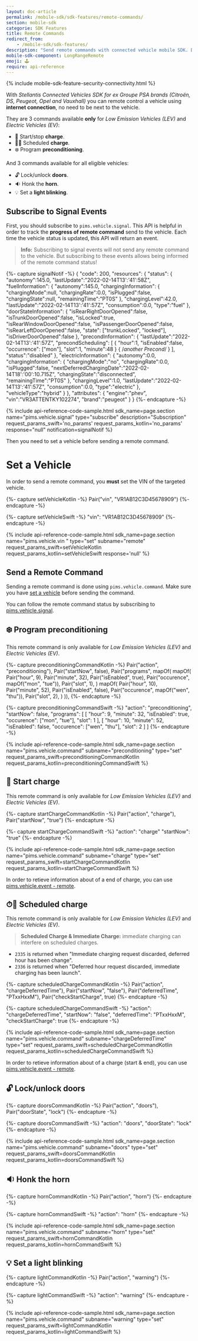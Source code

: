 ```yaml
---
layout: doc-article
permalink: /mobile-sdk/sdk-features/remote-commands/
section: mobile-sdk
categorie: SDK Features
title: Remote Commands
redirect_from:
    - /mobile-sdk/sdk-features/
description: "Send remote commands with connected vehicle mobile SDK. Doors, preconditionning, charge, lights blink, horn."
mobile-sdk-component: LongRangeRemote
emoji: 🕹
require: api-reference
---
```


{% include mobile-sdk-feature-security-connectivity.html %}

With *Stellantis Connected Vehicles SDK for ex Groupe PSA brands (Citroën, DS, Peugeot, Opel and Vauxhall)* you can remote control a vehicle using **internet connection**, no need to be next to the vehicle.

They are 3 commands available **only** for *Low Emission Vehicles (LEV)* and *Electric Vehicles (EV)*:
- 🔌 Start/stop **charge**.
- 🔌⏰ Scheduled **charge**.
- ❄️ Program **preconditioning**.

And 3 commands available for all eligible vehicles:
- 🔓 Lock/unlock **doors**.
- 🔉 Honk the **horn**.
- 💡 Set a **light blinking**.

## Subscribe to Signal Events

First, you should subscribe to `pims.vehicle.signal`. This API is helpful in order to track the **progress of remote command** send to the vehicle. Each time the vehicle status is updated, this API will return an event.

> **Info:** Subscribing to signal events will not send any remote command to the vehicle. But subscribing to these events allows being informed of the remote command status!


{%- capture signalNotif -%}
{
    "code": 200,
    "resources": {
      "status": {
        "autonomy":145.0, "lastUpdate":"2022-02-14T13':'41':58Z",
        "fuelInformation": {
          "autonomy":145.0,
          "chargingInformation": {
            "chargingMode":null, "chargingRate":0.0, "isPlugged":false,
            "chargingState":null, "remainingTime":"PT0S"
          },
          "chargingLevel":42.0, "lastUpdate":"2022-02-14T13':'41':57Z",
          "consumption":0.0, "type":"fuel"
        },
        "doorStateInformation": {
          "isRearRightDoorOpened":false, "isTrunkDoorOpened":false, "isLocked":true,
          "isRearWindowDoorOpened":false, "isPassengerDoorOpened":false,
          "isRearLeftDoorOpened":false, "state": ["trunkLocked", "locked"],
          "isDriverDoorOpened":false
        },
        "precondInformation": {
          "lastUpdate":"2022-02-14T13':'41':57Z",
          "precondScheduling": [
            { "hour":1, "isEnabled":false,
              "occurrence": ["mon"], "slot":1, "minute":48 }
            { /*another Precond*/ } 
          ],
          "status":"disabled"
        },
        "electricInformation": {
          "autonomy":0.0,
          "chargingInformation": {
            "chargingMode":"no", "chargingRate":0.0, "isPlugged":false,
            "nextDeferredChargingDate":"2022-02-14T18':'00':10.715Z",
            "chargingState":"disconnected", "remainingTime":"PT0S"
          },
          "chargingLevel":1.0, "lastUpdate":"2022-02-14T13':'41':57Z",
          "consumption":0.0, "type":"electric"
        },
        "vehicleType":"hybrid"
      }
    },
    "attributes": {
      "engine":"phev", "vin":"VR3ATTENTKY102274", "brand":"peugeot"
    }
  }
{%- endcapture -%}

{% include api-reference-code-sample.html
sdk_name=page.section
  name="pims.vehicle.signal"
  type="subscribe"
  description="Subscription"
  request_params_swift='no_params'
  request_params_kotlin='no_params'
  response="null"
  notification=signalNotif
%}

Then you need to set a vehicle before sending a remote command.

# Set a Vehicle

In order to send a remote command, you **must** set the VIN of the targeted vehicle.

{%- capture setVehicleKotlin -%}
  Pair("vin", "VR1AB12C3D45678909")
{%- endcapture -%}

{%- capture setVehicleSwift -%}
  "vin": "VR1AB12C3D45678909"
{%- endcapture -%}

{% include api-reference-code-sample.html
sdk_name=page.section
  name="pims.vehicle.vin "
  type="set"
  subname="remote"
  request_params_swift=setVehicleKotlin
  request_params_kotlin=setVehicleSwift
  response='null'
%}

## Send a Remote Command

Sending a remote command is done using `pims.vehicle.command`. Make sure you have [set a vehicle](#set-a-vehicle) before sending the command.

You can follow the remote command status by subscribing to [pims.vehicle.signal](#subscribe-to-signal-events).

## ❄️ Program preconditioning

This remote command is only available for *Low Emission Vehicles (LEV)* and *Electric Vehicles (EV)*.

{%- capture preconditioningCommandKotlin -%}
  Pair("action", "preconditioning"),
  Pair("startNow", false),
  Pair("programs", mapOf(
    mapOf(
      Pair("hour", 9),
      Pair("minute", 32),
      Pair("isEnabled", true),
      Pair("occurence", mapOf("mon", "tue")),
      Pair("slot", 1),
    )
    mapOf(
      Pair("hour", 10),
      Pair("minute", 52),
      Pair("isEnabled", false),
      Pair("occurence", mapOf("wen", "thu")),
      Pair("slot", 2),
    )
  )),
{%- endcapture -%}

{%- capture preconditioningCommandSwift -%}
  "action": "preconditioning",
  "startNow": false,
  "programs": [
    [
      "hour": 9,
      "minute": 32,
      "isEnabled": true,
      "occurence": ["mon", "tue"],
      "slot": 1
    ],
    [
      "hour": 10,
      "minute": 52,
      "isEnabled": false,
      "occurence": ["wen", "thu"],
      "slot": 2
    ]
  ]
{%- endcapture -%}

{% include api-reference-code-sample.html
sdk_name=page.section
  name="pims.vehicle.command"
  subname="preconditioning"
  type="set"
  request_params_swift=preconditioningCommandKotlin
  request_params_kotlin=preconditioningCommandSwift
%}

## 🔌 Start charge

This remote command is only available for *Low Emission Vehicles (LEV)* and *Electric Vehicles (EV)*.

{%- capture startChargeCommandKotlin -%}
  Pair("action", "charge"),
  Pair("startNow", "true")
{%- endcapture -%}

{%- capture startChargeCommandSwift -%}
  "action": "charge"
  "startNow": "true"
{%- endcapture -%}

{% include api-reference-code-sample.html
sdk_name=page.section
  name="pims.vehicle.command"
  subname="charge"
  type="set"
  request_params_swift=startChargeCommandKotlin
  request_params_kotlin=startChargeCommandSwift
%}

In order to retieve information about of a end of charge, you can use [pims.vehicle.event - remote]({{site.baseurl}}/mobile-sdk/sdk-features/vehicle-status/#-remote-charge-events).

## ⏱🔌 Scheduled charge

This remote command is only available for *Low Emission Vehicles (LEV)* and *Electric Vehicles (EV)*.

> **Scheduled Charge & Immediate Charge:** immediate charging can interfere on scheduled charges.
- `2335` is returned when "Immediate charging request discarded, deferred hour has been change".
- `2336` is returned when "Deferred hour request discarded, immediate charging has been launch".

{%- capture scheduledChargeCommandKotlin -%}
  Pair("action", "chargeDeferredTime"),
  Pair("startNow", "false"),
  Pair("deferredTime", "PTxxHxxM"),
  Pair("checkStartCharge", true)
{%- endcapture -%}

{%- capture scheduledChargeCommandSwift -%}
  "action": "chargeDeferredTime",
  "startNow": "false",
  "deferredTime": "PTxxHxxM",
  "checkStartCharge": true
{%- endcapture -%}

{% include api-reference-code-sample.html
sdk_name=page.section
  name="pims.vehicle.command"
  subname="chargeDeferredTime"
  type="set"
  request_params_swift=scheduledChargeCommandKotlin
  request_params_kotlin=scheduledChargeCommandSwift
%}

In order to retieve information about of a charge (start & end), you can use [pims.vehicle.event - remote]({{site.baseurl}}/mobile-sdk/sdk-features/vehicle-status/#-remote-charge-events).


## 🔓 Lock/unlock doors

{%- capture doorsCommandKotlin -%}
  Pair("action", "doors"),
  Pair("doorState", "lock")
{%- endcapture -%}

{%- capture doorsCommandSwift -%}
  "action": "doors",
  "doorState": "lock"
{%- endcapture -%}

{% include api-reference-code-sample.html
sdk_name=page.section
  name="pims.vehicle.command"
  subname="doors"
  type="set"
  request_params_swift=doorsCommandKotlin
  request_params_kotlin=doorsCommandSwift
%}

## 🔉 Honk the horn

{%- capture hornCommandKotlin -%}
  Pair("action", "horn")
{%- endcapture -%}

{%- capture hornCommandSwift -%}
  "action": "horn"
{%- endcapture -%}


{% include api-reference-code-sample.html
sdk_name=page.section
  name="pims.vehicle.command"
  subname="horn"
  type="set"
  request_params_swift=hornCommandKotlin
  request_params_kotlin=hornCommandSwift
%}

## 💡 Set a light blinking

{%- capture lightCommandKotlin -%}
  Pair("action", "warning")
{%- endcapture -%}

{%- capture lightCommandSwift -%}
  "action": "warning"
{%- endcapture -%}

{% include api-reference-code-sample.html
sdk_name=page.section
  name="pims.vehicle.command"
  subname="warning"
  type="set"
  request_params_swift=lightCommandKotlin
  request_params_kotlin=lightCommandSwift
%}